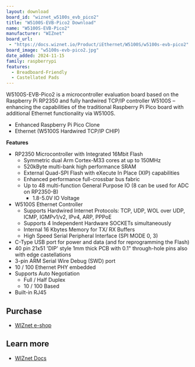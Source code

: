 ```yaml
---
layout: download
board_id: "wiznet_w5100s_evb_pico2"
title: "W5100S-EVB-Pico2 Download"
name: "W5100S-EVB-Pico2"
manufacturer: "WIZnet"
board_url:
 - "https://docs.wiznet.io/Product/iEthernet/W5100S/w5100s-evb-pico2"
board_image: "w5100s-evb-pico2.jpg"
date_added: 2024-11-15
family: raspberrypi
features:
  - Breadboard-Friendly
  - Castellated Pads
---
```


W5100S-EVB-Pico2 is a microcontroller evaluation board based on the Raspberry Pi RP2350 and fully hardwired TCP/IP controller W5100S – enhancing the capabilities of the traditional Raspberry Pi Pico board with additional Ethernet functionality via W5100S.


* Enhanced Raspberry Pi Pico Clone
* Ethernet (W5100S Hardwired TCP/IP CHIP)


**Features**

* RP2350 Microcontroller with Integrated 16Mbit Flash
    * Symmetric dual Arm Cortex-M33 cores at up to 150MHz
    * 520kByte multi-bank high performance SRAM
    * External Quad-SPI Flash with eXecute In Place (XIP) capabilities
    * Enhanced performance full-crossbar bus fabric
    * Up to 48 multi-function General Purpose IO (8 can be used for ADC on RP2350-B)
        * 1.8-5.0V IO Voltage
* W5100S Ethernet Controller
    * Supports Hardwired Internet Protocols: TCP, UDP, WOL over UDP, ICMP, IGMPv1/v2, IPv4, ARP, PPPoE
    * Supports 4 Independent Hardware SOCKETs simultaneously
    * Internal 16 Kbytes Memory for TX/ RX Buffers
    * High Speed Serial Peripheral Interface (SPI MODE 0, 3)
* C-Type USB port for power and data (and for reprogramming the Flash)
* 40 pin 21x51 'DIP' style 1mm thick PCB with 0.1" through-hole pins also with edge castellations
* 3-pin ARM Serial Wire Debug (SWD) port
* 10 / 100 Ethernet PHY embedded
* Supports Auto Negotiation
    * Full / Half Duplex
    * 10 / 100 Based
* Built-in RJ45


## Purchase

* [WIZnet e-shop](https://eshop.wiznet.io/shop/module/w5100s-evb-pico2/)

## Learn more

* [WIZnet Docs](https://docs.wiznet.io/Product/iEthernet/W5100S/w5100s-evb-pico2)
